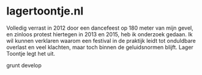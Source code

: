 lagertoontje.nl
==========================

Volledig verrast in 2012 door een dancefeest op 180 meter van mijn gevel, en zinloos protest hiertegen in 2013 en 2015, heb ik onderzoek gedaan. Ik wil kunnen verklaren waarom een festival in de praktijk leidt tot onduldbare overlast en veel klachten, maar toch binnen de geluidsnormen blijft. Lager Toontje legt het uit.

grunt develop